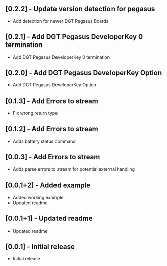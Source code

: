 ## [0.2.2] - Update version detection for pegasus

* Add detection for newer DGT Pegasus Boards

## [0.2.1] - Add DGT Pegasus DeveloperKey 0 termination

* Add DGT Pegasus DeveloperKey 0 termination

## [0.2.0] - Add DGT Pegasus DeveloperKey Option

* Add DGT Pegasus DeveloperKey Option

## [0.1.3] - Add Errors to stream

* Fix wrong return type

## [0.1.2] - Add Errors to stream

* Adds battery status command

## [0.0.3] - Add Errors to stream

* Adds parse errors to stream for potential external handling

## [0.0.1+2] - Added example

* Added working example
* Updated readme

## [0.0.1+1] - Updated readme

* Updated readme

## [0.0.1] - Initial release

* Initial release
